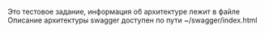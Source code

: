 Это тестовое задание, информация об архитектуре лежит в файле Описание архитектуры
swagger доступен по пути ~/swagger/index.html
